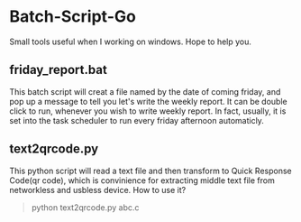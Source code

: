 # Batch-Script-Go
Small tools useful when I working on windows. Hope to help you.
## friday_report.bat
This batch script will creat a file named by the date of coming friday, 
and pop up a message to tell you let's write the weekly report.
It can be double click to run, whenever you wish to write weekly report.
In fact, usually, it is set into the task scheduler to run every friday afternoon automaticly.
## text2qrcode.py
This python script will read a text file and then transform to Quick Response Code(qr code), 
which is convinience for extracting middle text file from networkless and usbless device. 
How to use it?
> python text2qrcode.py abc.c
